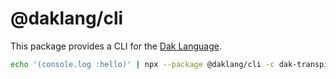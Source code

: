 # @daklang/cli

This package provides a CLI for the [Dak Language](https://daklang.com/).

```sh
echo '(console.log :hello)' | npx --package @daklang/cli -c dak-transpile
```
